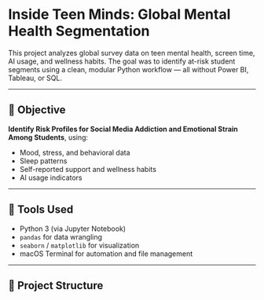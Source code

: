 # Inside Teen Minds: Global Mental Health Segmentation

This project analyzes global survey data on teen mental health, screen time, AI usage, and wellness habits. The goal was to identify at-risk student segments using a clean, modular Python workflow — all without Power BI, Tableau, or SQL.

---

## 🎯 Objective

**Identify Risk Profiles for Social Media Addiction and Emotional Strain Among Students**, using:
- Mood, stress, and behavioral data
- Sleep patterns
- Self-reported support and wellness habits
- AI usage indicators

---

## 🧰 Tools Used

- Python 3 (via Jupyter Notebook)
- `pandas` for data wrangling
- `seaborn` / `matplotlib` for visualization
- macOS Terminal for automation and file management

---

## 📁 Project Structure

